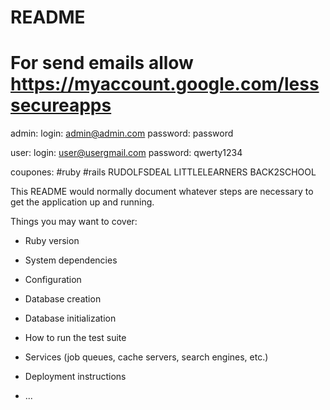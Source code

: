 # README
For send emails allow https://myaccount.google.com/lesssecureapps
=======

admin:
  login: admin@admin.com
  password: password

user:
  login: user@usergmail.com
  password: qwerty1234
 
coupones:
  #ruby
  #rails
  RUDOLFSDEAL
  LITTLELEARNERS
  BACK2SCHOOL

This README would normally document whatever steps are necessary to get the
application up and running.

Things you may want to cover:

* Ruby version

* System dependencies

* Configuration

* Database creation

* Database initialization

* How to run the test suite

* Services (job queues, cache servers, search engines, etc.)

* Deployment instructions

* ...

